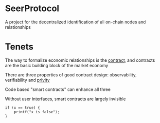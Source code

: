 # SeerProtocol

A project for the decentralized identification of all on-chain nodes and relationships

# Tenets

The way to formalize economic relationships is the [contract](https://nakamotoinstitute.org/library/formalizing-securing-relationships), and contracts are the basic building block of the market economy

There are three properties of good contract design: observability, verifiability and [privity](https://nakamotoinstitute.org/library/formalizing-securing-relationships)

Code based "smart contracts" can enhance all three

Without user interfaces, smart contracts are largely invisible

```
if (x == true) {
    printf("x is false");
}
```
